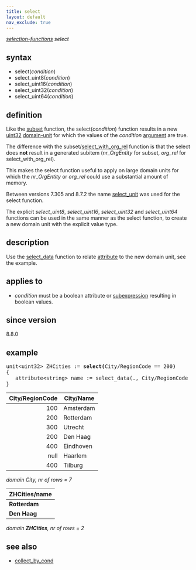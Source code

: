 ```yaml
---
title: select
layout: default
nav_exclude: true
---
```

*[selection-functions](selection-functions) select*

## syntax

- select(*condition*)
- select_uint8(*condition*)
- select_uint16(*condition*)
- select_uint32(*condition*)
- select_uint64(*condition*)

## definition

Like the [subset](subset) function, the select(*condition*) function results in a new [uint32](uint32) [domain-unit](domain-unit) for which the values of the *condition* [argument](argument) are true.

The difference with the subset/[select_with_org_rel](select_with_org_rel) function is that the select does <b>not</b> result in a generated subitem (*nr_OrgEntity* for subset, *org_rel* for select_with_org_rel).

This makes the select function useful to apply on large domain units for which the *nr_OrgEntity* or *org_rel* could use a substantial amount of memory.

Between versions 7.305 and 8.7.2 the name [select_unit](select_unit) was used for the select function. 

The explicit *select_uint8*, *select_uint16*, *select_uint32* and *select_uint64* functions can be used in the same manner as the select function, to create a new domain unit with the explicit value type.

## description

Use the [select_data](select_data) function to relate [attribute](attribute) to the new domain unit, see the example.

## applies to

- *condition* must be a boolean attribute or [subexpression](subexpression) resulting in boolean values.

## since version

8.8.0

## example

<pre>
unit&lt;uint32&gt; ZHCities := <B>select(</B>City/RegionCode == 200<B>)</B>
{
   attribute&lt;string&gt; name := select_data(., City/RegionCode == 200, City/Name);
}
</pre>

| City/RegionCode | City/Name |
|----------------:|-----------|
| 100             | Amsterdam |
| 200             | Rotterdam |
| 300             | Utrecht   |
| 200             | Den Haag  |
| 400             | Eindhoven |
| null            | Haarlem   |
| 400             | Tilburg   |

*domain City, nr of rows = 7*

| **ZHCities/name** |
|-------------------|
| **Rotterdam**     |
| **Den Haag**      |

*domain <B>ZHCities</B>, nr of rows = 2*

## see also
- [collect_by_cond](collect_by_cond)